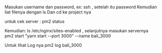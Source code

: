 Masukan username dan password, ex:
ssh <username> , setelah itu password
Kemudian liat filenya dengan ls
Dan cd ke project nya

untuk cek server : pm2 status

Kemudian:
ls /etc/nginx/sites-enabled , selanjutnya masukan servernya
pm2 start "yarn start --port 3000" --name bali_3000

Untuk lihat Log nya
pm2 log bali_3000
